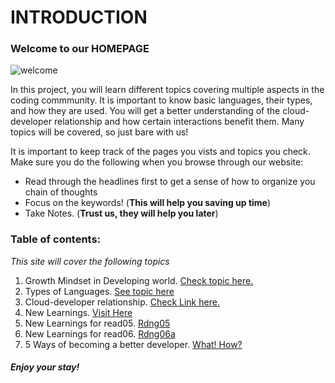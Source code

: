 # INTRODUCTION

### Welcome to our HOMEPAGE

![welcome](https://image.shutterstock.com/image-vector/welcome-vector-lettering-on-blurred-260nw-736049245.jpg)

In this project, you will learn different topics covering multiple aspects in the coding commmunity. It is important to know basic languages, their types, and how they are used. You will get a better understanding of the cloud-developer relationship and how certain interactions benefit them. Many topics will be covered, so just bare with us!

It is important to keep track of the pages you vists and topics you check. Make sure you do the following when you browse through our website:
* Read through the headlines first to get a sense of how to organize you chain of thoughts
* Focus on the keywords! (**This will help you saving up time**)
* Take Notes. (**Trust us, they will help you later**)


### Table of contents:
*This site will cover the following topics*

1. Growth Mindset in Developing world. [Check topic here.](topicone.md)
2. Types of Languages. [See topic here](rdng02.md)
3. Cloud-developer relationship. [Check Link here.](rdng03.md)
4. New Learnings. [Visit Here](newlearnings.md)
5. New Learnings for read05. [Rdng05](read5newlearnings.md)
6. New Learnings for read06. [Rdng06a](read06alearnings.md)
4. 5 Ways of becoming a better developer. [What! How?](https://www.youtube.com/watch?v=DSfYggOdldk)


##### Enjoy your stay!



